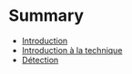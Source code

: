 # Summary

* [Introduction](README.md)
* [Introduction à la technique](intro.md/readme.md)
* [Détection](detection.md)

